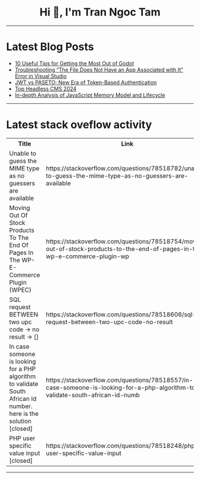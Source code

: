 <h1 align="center">Hi 👋, I'm Tran Ngoc Tam</h1>

---

# Latest Blog Posts 
<!-- BLOG-POST-LIST:START -->
- [10 Useful Tips for Getting the Most Out of Godot](https://dev.to/hayyanstudio/10-useful-tips-for-getting-the-most-out-of-godot-4454)
- [Troubleshooting “The File Does Not Have an App Associated with It” Error in Visual Studio](https://dev.to/shekhartarare/troubleshooting-the-file-does-not-have-an-app-associated-with-it-error-in-visual-studio-5eib)
- [JWT vs PASETO: New Era of Token-Based Authentication](https://dev.to/permify/jwt-vs-paseto-new-era-of-token-based-authentication-4hi)
- [Top Headless CMS 2024](https://dev.to/usulpro/top-headless-cms-2024-4k4l)
- [In-depth Analysis of JavaScript Memory Model and Lifecycle](https://dev.to/markyu/in-depth-analysis-of-javascript-memory-model-and-lifecycle-2o55)
<!-- BLOG-POST-LIST:END -->

---

# Latest stack oveflow activity
<table>
  <tr><th>Title</th><th>Link</th></tr>
  <!-- STACKOVERFLOW:START --><tr><td>Unable to guess the MIME type as no guessers are available</td><td>https://stackoverflow.com/questions/78518782/unable-to-guess-the-mime-type-as-no-guessers-are-available</td></tr><tr><td>Moving Out Of Stock Products To The End Of Pages In The WP-E-Commerce Plugin &lpar;WPEC&rpar;</td><td>https://stackoverflow.com/questions/78518754/moving-out-of-stock-products-to-the-end-of-pages-in-the-wp-e-commerce-plugin-wp</td></tr><tr><td>SQL request BETWEEN two upc code -&gt; no result -&gt; []</td><td>https://stackoverflow.com/questions/78518606/sql-request-between-two-upc-code-no-result</td></tr><tr><td>In case someone is looking for a PHP algorithm to validate South African Id number. here is the solution [closed]</td><td>https://stackoverflow.com/questions/78518557/in-case-someone-is-looking-for-a-php-algorithm-to-validate-south-african-id-numb</td></tr><tr><td>PHP user specific value input [closed]</td><td>https://stackoverflow.com/questions/78518248/php-user-specific-value-input</td></tr><!-- STACKOVERFLOW:END -->
</table>

---



